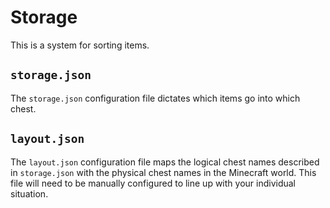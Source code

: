 # Storage

This is a system for sorting items.

## `storage.json`

The `storage.json` configuration file dictates which items go into which chest.

## `layout.json`

The `layout.json` configuration file maps the logical chest names described in
`storage.json` with the physical chest names in the Minecraft world. This file
will need to be manually configured to line up with your individual situation.

